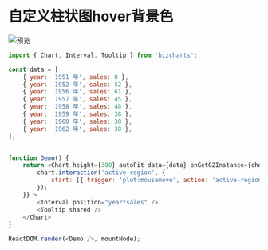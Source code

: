 # 自定义柱状图hover背景色

![预览](http://bizcharts-resource.oss-cn-zhangjiakou.aliyuncs.com/images/bbf58770-ee1f-11ec-ac99-4d7af411ab38.png)

```js
import { Chart, Interval, Tooltip } from 'bizcharts';

const data = [
	{ year: '1951 年', sales: 0 },
	{ year: '1952 年', sales: 52 },
	{ year: '1956 年', sales: 61 },
	{ year: '1957 年', sales: 45 },
	{ year: '1958 年', sales: 48 },
	{ year: '1959 年', sales: 38 },
	{ year: '1960 年', sales: 38 },
	{ year: '1962 年', sales: 38 },
];


function Demo() {
	return <Chart height={300} autoFit data={data} onGetG2Instance={chart => {
		chart.interaction('active-region', {
			start: [{ trigger: 'plot:mousemove', action: 'active-region:show', arg: { style: { fill: 'pink' } } }],
		});
	}} >
		<Interval position="year*sales" />
		<Tooltip shared />
	</Chart>
}

ReactDOM.render(<Demo />, mountNode);
```
